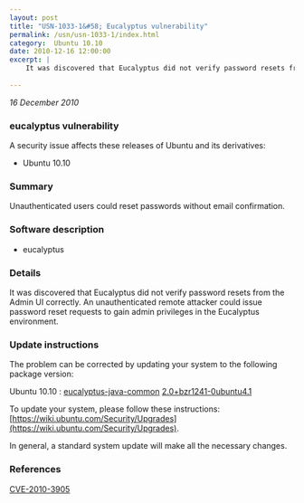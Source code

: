 ```yaml
---
layout: post
title: "USN-1033-1&#58; Eucalyptus vulnerability"
permalink: /usn/usn-1033-1/index.html
category:  Ubuntu 10.10
date: 2010-12-16 12:00:00
excerpt: |
    It was discovered that Eucalyptus did not verify password resets from the Admin UI correctly. An unauthenticated remote attacker could issue password reset requests to gain admin privileges in the Eucalyptus environment. 
    
--- 
```

 
 

*16 December 2010*

### eucalyptus vulnerability

A security issue affects these releases of Ubuntu and its derivatives:

* Ubuntu 10.10

### Summary

Unauthenticated users could reset passwords without email confirmation. 

### Software description

* eucalyptus 

### Details

It was discovered that Eucalyptus did not verify password resets from the Admin UI correctly. An unauthenticated remote attacker could issue password reset requests to gain admin privileges in the Eucalyptus environment. 

### Update instructions

The problem can be corrected by updating your system to the following package version:

Ubuntu 10.10
 : [eucalyptus-java-common](https://launchpad.net/ubuntu/+source/eucalyptus) <span> [2.0+bzr1241-0ubuntu4.1](https://launchpad.net/ubuntu/+source/eucalyptus/2.0+bzr1241-0ubuntu4.1) </span> 

To update your system, please follow these instructions: [https://wiki.ubuntu.com/Security/Upgrades](https://wiki.ubuntu.com/Security/Upgrades).

In general, a standard system update will make all the necessary changes. 

### References

 
 [CVE-2010-3905](http://people.ubuntu.com/~ubuntu-security/cve/CVE-2010-3905)
 

